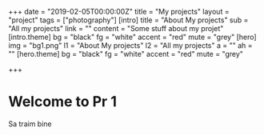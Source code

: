 +++
date = "2019-02-05T00:00:00Z"
title = "My  projects"
layout = "project"
tags = ["photography"]
[intro]
title = "About My  projects"
sub = "All my projects"
link = ""
content = "Some stuff about my projet"
[intro.theme]
bg = "black"
fg = "white"
accent = "red"
mute = "grey"
[hero]
img = "bg1.png"
l1 = "About My  projects"
l2 = "All my projects"
a = ""
ah = ""
[hero.theme]
bg = "black"
fg = "white"
accent = "red"
mute = "grey"

+++

# Welcome to Pr 1

Sa traim bine